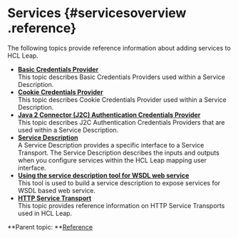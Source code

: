 # Services {#servicesoverview .reference}

The following topics provide reference information about adding services to HCL Leap.

-   **[Basic Credentials Provider](ref_service_basic_credentials_provider.md)**  
This topic describes Basic Credentials Providers used within a Service Description.
-   **[Cookie Credentials Provider](ref_service_cookie_credentials_provider.md)**  
This topic describes Cookie Credentials Provider used within a Service Description.
-   **[Java 2 Connector \(J2C\) Authentication Credentials Provider](ref_service_j2c_credentials_provider.md)**  
This topic describes J2C Authentication Credentials Providers that are used within a Service Description.
-   **[Service Description](ref_service_service_description.md)**  
A Service Description provides a specific interface to a Service Transport. The Service Description describes the inputs and outputs when you configure services within the HCL Leap mapping user interface.
-   **[Using the service description tool for WSDL web service](ref_service_wsdl_ovr.md)**  
This tool is used to build a service description to expose services for WSDL based web service.
-   **[HTTP Service Transport](ref_service_http_service_transport.md)**  
This topic provides reference information on HTTP Service Transports used in HCL Leap.

**Parent topic: **[Reference](reference_toc.md)

